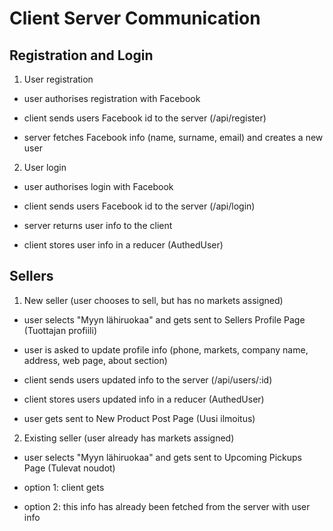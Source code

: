 # Client Server Communication


## Registration and Login


1. User registration

- user authorises registration with Facebook

- client sends users Facebook id to the server (/api/register)

- server fetches Facebook info (name, surname, email) and creates a new user


2. User login

- user authorises login with Facebook

- client sends users Facebook id to the server (/api/login)

- server returns user info to the client 

- client stores user info in a reducer (AuthedUser)


## Sellers


1. New seller (user chooses to sell, but has no markets assigned)

- user selects "Myyn lähiruokaa" and gets sent to Sellers Profile Page (Tuottajan profiili)

- user is asked to update profile info (phone, markets, company name, address, web page, about section)

- client sends users updated info to the server (/api/users/:id)

- client stores users updated info in a reducer (AuthedUser)

- user gets sent to New Product Post Page (Uusi ilmoitus)


2. Existing seller (user already has markets assigned)


- user selects "Myyn lähiruokaa" and gets sent to Upcoming Pickups Page (Tulevat noudot)

- option 1: client gets 

- option 2: this info has already been fetched from the server with user info 